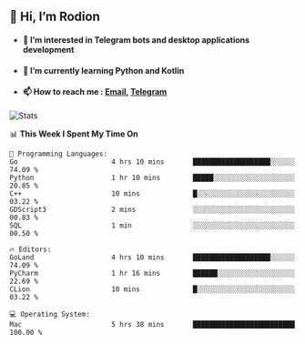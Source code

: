 ## 👋 Hi, I’m Rodion
- #### 👀 I’m interested in Telegram bots and desktop applications development
- #### 🌱 I’m currently learning Python and Kotlin
- #### 📫 How to reach me : [Email](mailto:me@lavn.ml), [Telegram](https://t.me/rodion_gudz)

![Stats](https://github-readme-stats.vercel.app/api?username=rodion-gudz&show_icons=true&theme=github_dark&hide_border=true&hide=issues&count_private=true&layout=compact)


<!--START_SECTION:waka-->
📊 **This Week I Spent My Time On** 

```text
💬 Programming Languages: 
Go                       4 hrs 10 mins       ███████████████████░░░░░░   74.09 % 
Python                   1 hr 10 mins        █████░░░░░░░░░░░░░░░░░░░░   20.85 % 
C++                      10 mins             █░░░░░░░░░░░░░░░░░░░░░░░░   03.22 % 
GDScript3                2 mins              ░░░░░░░░░░░░░░░░░░░░░░░░░   00.83 % 
SQL                      1 min               ░░░░░░░░░░░░░░░░░░░░░░░░░   00.50 % 

🔥 Editors: 
GoLand                   4 hrs 10 mins       ███████████████████░░░░░░   74.09 % 
PyCharm                  1 hr 16 mins        ██████░░░░░░░░░░░░░░░░░░░   22.69 % 
CLion                    10 mins             █░░░░░░░░░░░░░░░░░░░░░░░░   03.22 % 

💻 Operating System: 
Mac                      5 hrs 38 mins       █████████████████████████   100.00 % 
```


<!--END_SECTION:waka-->
